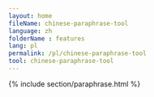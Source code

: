 ```yaml
---
layout: home
fileName: chinese-paraphrase-tool
language: zh
folderName : features
lang: pl
permalink: /pl/chinese-paraphrase-tool
tool: chinese-paraphrase-tool
---
```

{% include section/paraphrase.html %}